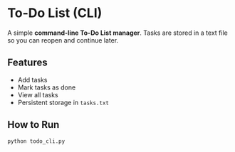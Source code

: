 # To-Do List (CLI)

A simple **command-line To-Do List manager**. Tasks are stored in a text file so you can reopen and continue later.

## Features
- Add tasks
- Mark tasks as done
- View all tasks
- Persistent storage in `tasks.txt`

## How to Run
```bash
python todo_cli.py
